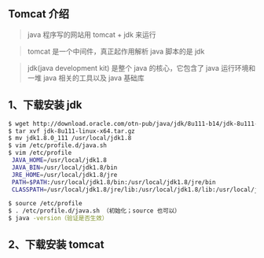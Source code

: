 ## Tomcat 介绍
> java 程序写的网站用 tomcat + jdk 来运行

> tomcat 是一个中间件，真正起作用解析 java 脚本的是 jdk

> jdk(java development kit) 是整个 java 的核心，它包含了 java 运行环境和一堆 java 相关的工具以及 java 基础库

## 1、下载安装 jdk
```bash
$ wget http://download.oracle.com/otn-pub/java/jdk/8u111-b14/jdk-8u111-linux-x64.tar.gz?AuthParam=1483976568_18c5c534b849303f998fc0d075e1d691
$ tar xvf jdk-8u111-linux-x64.tar.gz 
$ mv jdk1.8.0_111 /usr/local/jdk1.8
$ vim /etc/profile.d/java.sh
$ vim /etc/profile
 JAVA_HOME=/usr/local/jdk1.8
 JAVA_BIN=/usr/local/jdk1.8/bin
 JRE_HOME=/usr/local/jdk1.8/jre
 PATH=$PATH:/usr/local/jdk1.8/bin:/usr/local/jdk1.8/jre/bin
 CLASSPATH=/usr/local/jdk1.8/jre/lib:/usr/local/jdk1.8/lib:/usr/local/jdk1.8/jre/lib/charsets.jar

$ source /etc/profile
$ . /etc/profile.d/java.sh （初始化；source 也可以）
$ java -version（验证是否生效）
```
## 2、下载安装 tomcat